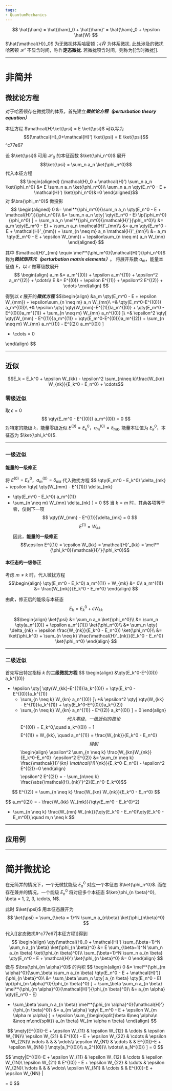 ```yaml
---
tags:
- QuantumMechanics
---
```


$$
\hat{\ham} = \hat{\ham}_0 + \hat{\ham}' = \hat{\ham}_0 + \epsilon \hat{W}
$$
$\hat{\mathcal{H}}_0$ 为无微扰体系哈密顿；$\epsilon \hat{W}$ 为体系微扰. 此处涉及的微扰哈密顿 $\mathcal{H}'$ 不显含时间，称作**定态微扰**. 若微扰项含时间，则称为[[含时微扰]].


---

# 非简并

## 微扰论方程

对于哈密顿存在微扰项的体系，首先建立***微扰论方程（perturbation theory equation）***

本征方程 $\mathcal{H}\ket{\psi} = E \ket{\psi}$ 可以写为
$$(\mathcal{H}_0+\mathcal{H}') \ket{\psi} = E \ket{\psi}$$ ^c77e67

设 $\ket{\psi}$ 可用 $\mathcal{H}_0$ 的本征函数 $\ket{\phi_n^0}$ 展开
$$\ket{\psi} = \sum_n a_n \ket{\phi_n^0}$$
代入本征方程
$$
\begin{aligned}
(\mathcal{H}_0 + \mathcal{H}') \sum_n a_n \ket{\phi_n^0}
&= E \sum_n a_n \ket{\phi_n^0}\\
\sum_n a_n \qty(E_n^0 - E + \mathcal{H}') \ket{\phi_n^0}&=0
\end{aligned}$$
对 $\bra{\phi_m^0}$ 做投影
$$
\begin{aligned}
0 &= \mel**{\phi_m^0}{\sum_n a_n \qty(E_n^0 - E + \mathcal{H}')}{\phi_n^0}\\
&= \sum_n a_n \qty[
\qty(E_n^0 - E) \ip{\phi_m^0}{\phi_n^0}
] + \sum_n a_n \mel**{\phi_m^0}{\mathcal{H}'}{\phi_n^0}\\
&= a_m \qty(E_m^0 - E) + \sum_n a_n \mathcal{H}'_{mn}\\
&= a_m \qty(E_m^0 - E + \mathcal{H}'_{mm}) + \sum_{n \neq m} a_n \mathcal{H}'_{mn}\\
&= a_m \qty(E_m^0 - E + \epsilon W_{mm}) + \epsilon\sum_{n \neq m} a_n W_{mn}
\end{aligned}
$$

其中 $\mathcal{H}'_{mn} \equiv \mel**{\phi_m^0}{\mathcal{H}'}{\phi_n^0}$ 称为***微扰矩阵元（perturbation matrix elements）***。
将展开系数 $a_m$，能量本征值 $E$，以 $\epsilon$ 做幂级数展开
$$
\begin{align}
a_m &= a_m^{(0)} + \epsilon a_m^{(1)} + \epsilon^2 a_m^{(2)} + \cdots\\
E &= E^{(0)} + \epsilon E^{(1)} + \epsilon^2 E^{(2)} + \cdots
\end{align}
$$

得到以 $\epsilon$ 展开的***微扰方程***
$$\begin{align}
&a_m \qty(E_m^0 - E + \epsilon W_{mm}) + \epsilon\sum_{n \neq m} a_n W_{mn}\\
=& \qty(E_m^0-E^{(0)}) a_m^{(0)}\\
+& \epsilon \qty[
	\qty(W_{mm}-E^{(1)})a_m^{(0)} + \qty(E_m^0 - E^{(0)})a_m^{(1)}
	+ \sum_{n \neq m} W_{mn} a_n^{(0)}
]\\
+& \epsilon^2 \qty[
	\qty(W_{mm} - E^{(1)})a_m^{(1)} + \qty(E_m^0-E^{(0)})a_m^{(2)}
	+ \sum_{n \neq m} W_{mn} a_n^{(1)} - E^{(2)} a_m^{(0)}
]
+ \cdots = 0
 
\end{align}
$$

---

## 近似
$$E_k = E_k^0 + \epsilon W_{kk} - \epsilon^2 \sum_{n\neq k}\frac{W_{kn} W_{nk}}{E_k^0 - E_n^0} + \cdots$$
### 零级近似

取 $\epsilon = 0$
$$
\qty(E_m^0 - E^{(0)}) a_m^{(0)} = 0
$$
对特定的能级 $k$，能量零级近似 $E^{(0)} = E_k^0$，$a_m^{(0)} = \delta_{mk}$.
能量本征值为 $E_k^0$，本征态为 $\ket{\phi_k^0}$.

---

### 一级近似

#### 能量的一级修正

将 $E^{(0)} = E_k^0$，$a_m^{(0)} = \delta_{mk}$ 代入微扰方程
$$
\qty(E_m^0 - E_k^0) \delta_{mk} + \epsilon
\qty[
\qty(W_{mm} - E^{(1)}) \delta_{mk}
+ \qty(E_m^0 - E_k^0) a_m^{(1)}
+ \sum_{n \neq m} W_{mn} \delta_{nk}
] = 0
$$
当 $k = m$ 时，其余各项等于零，仅剩下一项
$$
\qty(W_{mm} - E^{(1)})\delta_{mk} = 0
$$
$$E^{(1)} = W_{kk}$$
因此，**能量的一级修正**
$$\epsilon E^{(1)} = \epsilon W_{kk} = \mathcal{H}'_{kk} = \mel**{\phi_k^0}{\mathcal{H}'}{\phi_k^0}$$

#### 本征态的一级修正

考虑 $m \neq k$ 时，代入微扰方程
$$\begin{align}
\qty(E_m^0 - E_k^0) a_m^{(1)} + W_{mk} &= 0\\
a_m^{(1)} &= \frac{W_{mk}}{E_k^0 - E_m^0}
\end{align}
$$


由此，修正后的能级与本征态
$$E_k = E_k^0 + \epsilon W_{kk}$$

$$\begin{align}
\ket{\psi} &= \sum_n a_n \ket{\phi_n^0}\\
&= \sum_n \qty(a_n^{(0)} + \epsilon a_n^{(1)}) \ket{\phi_n^0}\\
&= \sum_n \qty( \delta_{nk} + \epsilon \frac{W_{nk}}{E_k^0 - E_n^0}) \ket{\phi_n^0}\\
&= \ket{\phi_k^0} + \sum_{n \neq k} \frac{\mathcal{H}'_{nk}}{E_k^0 - E_n^0} \ket{\phi_n^0}
\end{align}
$$

---

### 二级近似

首先写出特定指标 $k$ 的**二级微扰方程**
$$
\begin{align}
&\qty(E_k^0-E^{(0)}) a_k^{(0)}
+ \epsilon \qty[
	\qty(W_{kk}-E^{(1)})a_k^{(0)} + \qty(E_k^0 - E^{(0)})a_k^{(1)}
	+ \sum_{n \neq k} W_{kn} a_n^{(0)}
]\\
+& \epsilon^2 \qty[
	\qty(W_{kk} - E^{(1)})a_k^{(1)} + \qty(E_k^0-E^{(0)})a_k^{(2)}
	+ \sum_{n \neq k} W_{kn} a_n^{(1)} - E^{(2)} a_k^{(0)}
] = 0
\end{align}
$$
代入零级，一级近似的推论
$$
E^{(0)} = E_k^0,\quad a_k^{(0)} = 1
$$
$$
E^{(1)} = W_{kk}, \quad a_n^{(1)} = \frac{W_{nk}}{E_k^0 - E_n^0}
$$
得到
$$
\begin{align}
\epsilon^2 \sum_{n \neq k} \frac{W_{kn}W_{nk}}{E_k^0-E_n^0} -\epsilon^2 E^{(2)} &= \sum_{n \neq k} \frac{\mathcal{H}'_{kn} \mathcal{H}'_{nk}}{E_k^0-E_n^0} - \epsilon^2 E^{(2)}=0
\end{align}
$$
$$\epsilon^2 E^{(2)} = - \sum_{n\neq k} \frac{\abs{\mathcal{H}_{nk}'}^2}{E_n^0-E_k^0}$$

$$
E^{(2)} = \sum_{n \neq k} \frac{W_{kn} W_{nk}}{E_k^0 - E_n^0}
$$

$$
a_m^{(2)} = - \frac{W_{kk} W_{mk}}{\qty(E_m^0 - E_k^0)^2}
+ \sum_{n \neq k} \frac{W_{mn} W_{nk}}{\qty(E_k^0 - E_n^0)\qty(E_k^0 - E_m^0)},\quad m,n \neq k
$$

---

## 应用例


---

# 简并微扰论

在无简并的情况下，一个无微扰能级 $E_n^0$ 对应一个本征态 $\ket{\phi_n^0}$.
而在存在兼并的情况，一个能级 $E_n^0$ 将对应多个本征态 $\ket{\phi_{n \beta}^0}, \beta = 1, 2, 3, \cdots, N$.

此时 $\ket{\psi}$ 用本征态展开为
$$
\ket{\psi} = \sum_{\beta = 1}^N \sum_n a_{n\beta} \ket{\phi_{n\beta}^0}
$$

代入[[定态微扰#^c77e67|本征方程]]得到
$$
\begin{align}
\qty(\mathcal{H}_0 + \mathcal{H}') \sum_{\beta=1}^N
\sum_n a_{n \beta} \ket{\phi_{n \beta}^0} &= E \sum_{\beta=1}^N
\sum_n a_{n \beta} \ket{\phi_{n \beta}^0}\\
\sum_{\beta=1}^N
\sum_n a_{n \beta} \qty(E_n^0 - E + \mathcal{H}') \ket{\phi_{n \beta}^0} &= 0
\end{align}
$$
做与 $\bra{\phi_{m \alpha}^0}$ 的内积
$$
\begin{align}
0 &= \mel**{\phi_{m \alpha}^0}{\sum_\beta \sum_n a_{n \beta} \qty(E_n^0 - E + \mathcal{H}')}{\phi_{n \beta}^0}\\
&= \sum_\beta \sum_n \qty[
a_{n \beta} \qty(E_n^0 - E) \ip{\phi_{m \alpha}^0}{\phi_{n \beta}^0}
] + \sum_\beta \sum_n a_{n \beta} \mel**{\phi_{m \alpha}^0}{\mathcal{H}'}{\phi_{n \beta}^0}\\
&= a_{m \alpha} \qty(E_n^0 - E)
+ \sum_\beta \sum_n a_{n \beta} \mel**{\phi_{m \alpha}^0}{\mathcal{H}'}{\phi_{n \beta}^0}\\
&= a_{m \alpha} \qty(
E_m^0 - E + \epsilon W_{m \alpha m \alpha}
) + 
\epsilon \sum_{\begin{split}\beta &\neq \alpha\\n &\neq m\end{split}} a_{n \beta} W_{m \alpha n \beta}
\end{align}
$$


$$
\mqty[E^{(0)}-E + \epsilon W_{11} & \epsilon W_{12} & \cdots & \epsilon W_{1N}\\
\epsilon W_{21} & E^{(0)} - E + \epsilon W_{22} & \cdots & \epsilon W_{2N}\\
\vdots & & & \vdots\\
\epsilon W_{N1} & \cdots & & E^{(0)}-E + \epsilon W_{NN}
]
\mqty[a_1^{(0)}\\
a_2^{(0)}\\
\vdots\\
a_N^{(0)}
]
= 0
$$

$$
\mqty|E^{(0)}-E + \epsilon W_{11} & \epsilon W_{12} & \cdots & \epsilon W_{1N}\\
\epsilon W_{21} & E^{(0)} - E + \epsilon W_{22} & \cdots & \epsilon W_{2N}\\
\vdots & & & \vdots\\
\epsilon W_{N1} & \cdots & & E^{(0)}-E + \epsilon W_{NN}
|

= 0
$$


